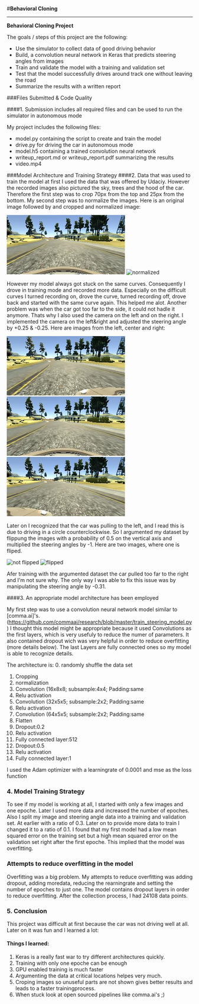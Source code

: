 #**Behavioral Cloning** 



---

**Behavioral Cloning Project**

The goals / steps of this project are the following:
* Use the simulator to collect data of good driving behavior
* Build, a convolution neural network in Keras that predicts steering angles from images
* Train and validate the model with a training and validation set
* Test that the model successfully drives around track one without leaving the road
* Summarize the results with a written report


[//]: # (Image References)

[image1]: ./examples/placeholder.png "Model Visualization"
[image2]: ./examples/placeholder.png "Grayscaling"
[image3]: ./examples/placeholder_small.png "Recovery Image"
[image4]: ./examples/placeholder_small.png "Recovery Image"
[image5]: ./examples/placeholder_small.png "Recovery Image"
[image6]: ./examples/placeholder_small.png "Normal Image"
[image7]: ./examples/placeholder_small.png "Flipped Image"


###Files Submitted & Code Quality

####1. Submission includes all required files and can be used to run the simulator in autonomous mode

My project includes the following files:
* model.py containing the script to create and train the model
* drive.py for driving the car in autonomous mode
* model.h5 containing a trained convolution neural network 
* writeup_report.md or writeup_report.pdf summarizing the results
* video.mp4


###Model Architecture and Training Strategy
####2. Data that was used to train the model
at first I used the data that was offered by Udaciy.
However the recorded images also pictured the sky, trees and the hood of the car. Therefore the first step was to crop 70px from the top and 25px from the bottom.
My second step was to normalize the images.
Here is an original image followed by and cropped and normalized image:

![original](https://github.com/christianreiser/P3-Behavioral-Cloning/blob/master/Images/c.jpg)
![normalized](https://github.com/christianreiser/P3-Behavioral-Cloning/blob/master/Images/normalized.jpg)

 However my model always got stuck on the same curves. Consequently I drove in training mode and recorded more data. Especially on the difficult curves I turned recording on, drove the curve, turned recording off, drove back and started with the same curve again. This helped me alot.
Another problem was when the car got too far to the side, it could not hadle it anymore. Thats why I also used the camera on the left and on the right. I implemented the camera on the left&right and adjusted the steering angle by +0.25 & -0.25. 
Here are images from the left, center and right:

![left](https://github.com/christianreiser/P3-Behavioral-Cloning/blob/master/Images/l.jpg)
![center](https://github.com/christianreiser/P3-Behavioral-Cloning/blob/master/Images/c.jpg)
![right](https://github.com/christianreiser/P3-Behavioral-Cloning/blob/master/Images/r.jpg)

Later on I recognized that the car was pulling to the left, and I read this is due to driving in a circle counterclockwise. So I argumented my dataset by flippung the images with a probability of 0.5 on the vertical axis and multiplied the steering angles by -1.
Here are two images, where one is fliped.

![not flipped](https://github.com/christianreiser/P3-Behavioral-Cloning/blob/master/Images/normalized.jpg)
![flipped](https://github.com/christianreiser/P3-Behavioral-Cloning/blob/master/Images/f.jpg)

Afer training with the argumented dataset the car pulled too far to the right and I'm not sure why. The only way I was able to fix this issue was by manipulating the steering angle by -0.31.


####3. An appropriate model architecture has been employed

My first step was to use a convolution neural network model similar to  [comma.ai]'s.(https://github.com/commaai/research/blob/master/train_steering_model.py)
I thought this model might be appropriate because it used Convolutions as the first layers, which is very usefuly to reduce the numer of parameters.
It also contained dropout wich was very helpful in order to reduce overfitting (more details below).
The last Layers are fully connected ones so my model is able to recognize details.

The architecture is:
0. randomly shuffle the data set 
1. Cropping
2. normalization
3. Convolution (16x8x8; subsample:4x4; Padding:same
4. Relu activation
5. Convolution (32x5x5; subsample:2x2; Padding:same
6. Relu activation
7. Convolution (64x5x5; subsample:2x2; Padding:same
8. Flatten
9. Dropout:0.2
10. Relu activation
11. Fully connected layer:512
12. Dropout:0.5
13. Relu activation
14. Fully connected layer:1

I used the Adam optimizer with a learningrate of 0.0001 and mse as the loss function

### 4. Model Training Strategy


To see if my model is working at all, I started with only a few images and one epoche. 
Later I used more data and increased the number of epoches. Also I split my image and steering angle data into a training and validation set. At earlier with a ratio of 0.3. Later on to provide more data to train I changed it to a ratio of 0.1.
I found that my first model had a low mean squared error on the training set but a high mean squared error on the validation set right after the first epoche. This implied that the model was overfitting.

### Attempts to reduce overfitting in the model
Overfitting was a big problem. My attempts to reduce overfitting was adding dropout, adding moredata, reducing the rearningrate and setting the number of epoches to just one.
The model contains dropout layers in order to reduce overfitting. 
After the collection process, I had 24108 data points. 



### 5. Conclusion
This project was difficult at first because the car was not driving well at all. Later on it was fun and I learned a lot:

#### Things I learned:
1. Keras is a really fast war to try different architectures quickly.
2. Training with only one epoche can be enough
3. GPU enabled training is much faster
4. Argumenting the data at critical locations helpes very much.
5. Croping images so unuseful parts are not shown gives better results and leads to a faster trainingprocess.
6. When stuck look at open sourced pipelines like comma.ai's ;)



